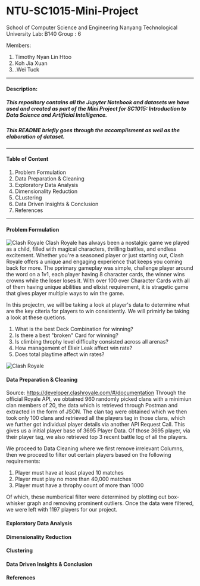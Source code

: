 # NTU-SC1015-Mini-Project
School of Computer Science and Engineering
Nanyang Technological University
Lab: B140
Group : 6

Members:

1. Timothy Nyan Lin Htoo
2. Koh Jia Xuan
3. .Wei Tuck
---
#### Description:
##### This repository contains all the Jupyter Notebook and datasets we have used and created as part of the Mini Project for SC1015: Introduction to Data Science and Artificial Intelligence.
##### This README briefly goes through the accomplisment as well as the elaboration of dataset.
---
#### Table of Content
1. Problem Formulation
2. Data Preparation & Cleaning
3. Exploratory Data Analysis
4. Dimensionality Reduction
5. CLustering
6. Data Driven Insights & Conclusion
7. References
---
#### Problem Formulation
![Clash Royale](https://static1.thegamerimages.com/wordpress/wp-content/uploads/2023/02/clash-royale-man-and-match.jpg)
Clash Royale has always been a nostalgic game we played as a child, filled with magical characters, thrilling battles, and endless excitement. Whether you're a seasoned player or just starting out, Clash Royale offers a unique and engaging experience that keeps you coming back for more. The pprimary gameplay was simple, challenge player around the word on a 1v1, each player having 8 character cards, the winner wins crowns while the loser loses it. With over 100 over Character Cards with all of them having unique abilities and elixist requirement, it is stragetic game that gives player multiple ways to win the game.

In this projectm, we will be taking a look at player's data to determine what are the key citeria for players to win consistently. We will primirly be taking a look at these quetions.
1. What is the best Deck Combination for winning?
2. Is there a best "broken" Card for winning?
3. Is climbing throphy level difficulty consisted across all arenas?
4. How management of Elixir Leak affect win rate?
5. Does total playtime affect win rates?

![Clash Royale](https://gifdb.com/images/high/video-game-clash-royale-laughing-king-emote-5ms9vhxu14101bam.gif)
#### Data Preparation & Cleaning
Source: https://developer.clashroyale.com/#/documentation
Through the official Royale API, we obtained 960 randomly picked clans with a minimiun clan members of 20, the data which is retrieved through Postman and extracted in the form of JSON. The clan tag were obtained which we then took only 100 clans and retrieved all the players tag in those clans, which we further got individual player details via another API Request Call. This gives us a initial player base of 3695 Player Data.
Of those 3695 player, via their player tag, we also retrieved top 3 recent battle log of all the players.

We proceed to Data Cleaning where we first remove irrelevant Columns, then we proceed to filter out certain players based on the following requirements:
1. Player must have at least played 10 matches
2. Player must play no more than 40,000 matches
3. Player must have a throphy count of more than 1000

Of which, these numberical filter were determined by plotting out box-whisker graph and removing prominent outliers. Once the data were filtered, we were left with 1197 players for our project.


#### Exploratory Data Analysis


#### Dimensionality Reduction


#### Clustering


#### Data Driven Insights & Conclusion


#### References

